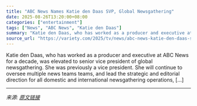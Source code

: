 ```yaml
---
title: "ABC News Names Katie den Daas SVP, Global Newsgathering"
date: 2025-08-26T13:20:00+08:00
categories: ["entertainment"]
tags: ["News", "ABC News", "Katie den Daas"]
summary: "Katie den Daas, who has worked as a producer and executive at ABC News for a decade, was elevated to senior vice president of global newsgathering. She was previously a vice president. She will contin"
source_url: "https://variety.com/2025/tv/news/abc-news-katie-den-daas-svp-global-newsgathering-1236498612/"
---
```


Katie den Daas, who has worked as a producer and executive at ABC News for a decade, was elevated to senior vice president of global newsgathering. She was previously a vice president. She will continue to oversee multiple news teams teams, and lead the strategic and editorial direction for all domestic and international newsgathering operations, [&#8230;]

---

*来源: [原文链接](https://variety.com/2025/tv/news/abc-news-katie-den-daas-svp-global-newsgathering-1236498612/)*

